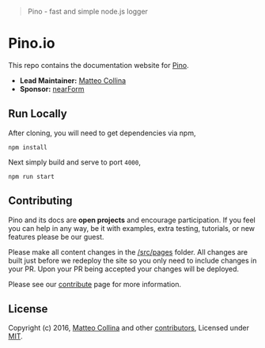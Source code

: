 
> Pino - fast and simple node.js logger

# Pino.io
This repo contains the documentation website for [Pino][].

- __Lead Maintainer:__ [Matteo Collina][lead]
- __Sponsor:__ [nearForm][nearForm]

## Run Locally
After cloning, you will need to get dependencies via npm,

```
npm install
```

Next simply build and serve to port `4000`,

```
npm run start
```

## Contributing
Pino and its docs are __open projects__ and encourage participation. If you feel you can help in
any way, be it with examples, extra testing, tutorials, or new features please be our guest.

Please make all content changes in the [/src/pages][] folder. All changes are built just before we
redeploy the site so you only need to include changes in your PR. Upon your PR being accepted your
changes will be deployed.

Please see our [contribute][] page for more information.


## License
Copyright (c) 2016, [Matteo Collina][lead] and other [contributors](https://github.com/mcollina/pino/graphs/contributors), Licensed under [MIT][].

[MIT]: ./LICENSE
[/src/pages]: ./src/pages
[contribute]: ./src/pages/contribute/index.md
[Pino]: https://github.com/mcollina/pino
[lead]: https://github.com/mcollina
[Metalsmith]: http://metalsmith.io
[nearForm]: http://www.nearform.com/

